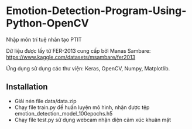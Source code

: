 # Emotion-Detection-Program-Using-Python-OpenCV
Nhập môn trí tuệ nhân tạo PTIT

Dữ liệu được lấy từ FER-2013 cung cấp bởi Manas Sambare:
https://www.kaggle.com/datasets/msambare/fer2013

Ứng dụng sử dụng các thư viện: Keras, OpenCV, Numpy, Matplotlib.

## Installation
- Giải nén file data/data.zip
- Chạy file train.py để huấn luyện mô hình, nhận được tệp emotion_detection_model_100epochs.h5
- Chạy file test.py sử dụng webcam nhận diện cảm xúc khuân mặt
